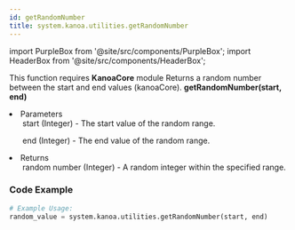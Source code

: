 ```yaml
---
id: getRandomNumber
title: system.kanoa.utilities.getRandomNumber
---
```


import PurpleBox from '@site/src/components/PurpleBox';
import HeaderBox from '@site/src/components/HeaderBox';

<PurpleBox>This function requires <b>KanoaCore</b> module</PurpleBox>
<HeaderBox header="Description">Returns a random number between the start and end values (kanoaCore).</HeaderBox>
<HeaderBox header="Syntax">
    <b>getRandomNumber(start, end)</b>
    <li>Parameters <br />
        <ul>start (Integer) - The start value of the random range.</ul>
        <ul>end (Integer) - The end value of the random range.</ul>
    </li>
    <li>Returns <br />
        <ul>random number (Integer) - A random integer within the specified range.</ul>
    </li>
</HeaderBox>

### Code Example

```python
# Example Usage:
random_value = system.kanoa.utilities.getRandomNumber(start, end)

